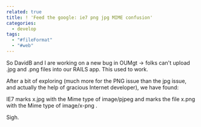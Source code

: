 ```yaml
---
related: true
title: ! 'Feed the google: ie7 png jpg MIME confusion'
categories:
  - develop
tags:
  - "#fileFormat"
  - "#web"
---
```

So DavidB and I are working on a new bug in OUMgt -> folks can't upload .jpg
and .png files into our RAILS app. This used to work.

After a bit of exploring (much more for the PNG issue than the jpg issue, and
actually the help of gracious Internet developer), we have found:

IE7 marks x.jpg with the Mime type of image/pjpeg and marks the file x.png
with the Mime type of image/x-png .

Sigh.

